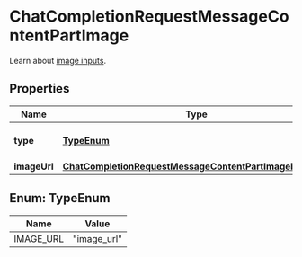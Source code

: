 

# ChatCompletionRequestMessageContentPartImage

Learn about [image inputs](/docs/guides/vision). 

## Properties

| Name | Type | Description | Notes |
|------------ | ------------- | ------------- | -------------|
|**type** | [**TypeEnum**](#TypeEnum) | The type of the content part. |  |
|**imageUrl** | [**ChatCompletionRequestMessageContentPartImageImageUrl**](ChatCompletionRequestMessageContentPartImageImageUrl.md) |  |  |



## Enum: TypeEnum

| Name | Value |
|---- | -----|
| IMAGE_URL | &quot;image_url&quot; |



